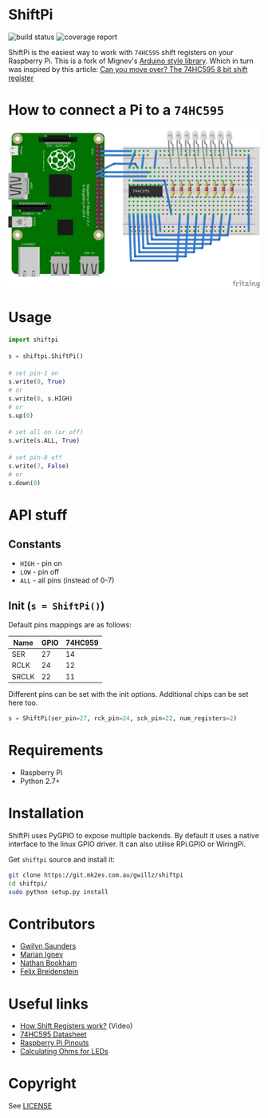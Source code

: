 ShiftPi
=======

![build status](https://git.mk2es.com.au/gwillz/shiftpi/badges/master/build.svg)
![coverage report](https://git.mk2es.com.au/gwillz/shiftpi/badges/master/coverage.svg)

ShiftPi is the easiest way to work with `74HC595` shift registers on your Raspberry Pi.
This is a fork of Mignev's [Arduino style library](https://github.com/mignev/shiftpi).
Which in turn was inspired by this article: [Can you move over? The 74HC595 8 bit shift register](http://bildr.org/2011/02/74hc595/)


# How to connect a Pi to a `74HC595`

![Scheme](wiring_bb.png)


# Usage

```python
import shiftpi

s = shiftpi.ShiftPi()

# set pin-1 on
s.write(0, True)
# or
s.write(0, s.HIGH)
# or
s.up(0)

# set all on (or off)
s.write(s.ALL, True)

# set pin-8 off
s.write(7, False)
# or
s.down(0)

```



# API stuff
## Constants
* `HIGH` - pin on
* `LOW`  - pin off
* `ALL`  - all pins (instead of 0-7)


## Init (`s = ShiftPi()`)
Default pins mappings are as follows:

| Name  | GPIO | 74HC959 |
|-------|------|---------|
| SER   |  27  |    14   |
| RCLK  |  24  |    12   |
| SRCLK |  22  |    11   |


Different pins can be set with the init options. Additional chips can be set here too.

```python
s = ShiftPi(ser_pin=27, rck_pin=24, sck_pin=22, num_registers=2)
```


# Requirements
* Raspberry Pi
* Python 2.7+


# Installation
ShiftPi uses PyGPIO to expose multiple backends. By default it uses a native
interface to the linux GPIO driver. It can also utilise RPi.GPIO or WiringPi.

Get `shiftpi` source and install it:

```sh
git clone https://git.mk2es.com.au/gwillz/shiftpi
cd shiftpi/
sudo python setup.py install
```


# Contributors
- [Gwilyn Saunders](https://git.mk2es.com.au/u/gwillz)
- [Marian Ignev](https://github.com/mignev)
- [Nathan Bookham](https://github.com/inversesandwich)
- [Felix Breidenstein](https://github.com/f-breidenstein)


# Useful links
* [How Shift Registers work?](http://www.youtube.com/watch?feature=player_embedded&v=6fVbJbNPrEU#!) (Video)
* [74HC595 Datasheet](https://www.sparkfun.com/datasheets/IC/SN74HC595.pdf)
* [Raspberry Pi Pinouts](https://pinout.xyz)
* [Calculating Ohms for LEDs](https://www.sparkfun.com/tutorials/219)


# Copyright
See [LICENSE](LICENSE)
